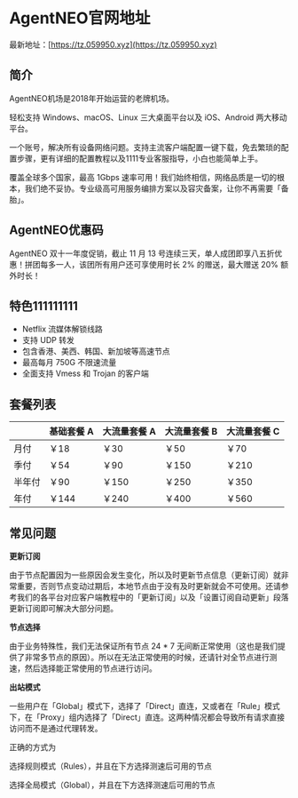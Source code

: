 # AgentNEO官网地址

最新地址：[https://tz.059950.xyz](https://tz.059950.xyz)

## 简介

AgentNEO机场是2018年开始运营的老牌机场。

轻松支持 Windows、macOS、Linux 三大桌面平台以及 iOS、Android 两大移动平台。

一个账号，解决所有设备网络问题。支持主流客户端配置一键下载，免去繁琐的配置步骤，更有详细的配置教程以及1111专业客服指导，小白也能简单上手。

覆盖全球多个国家，最高 1Gbps 速率可用！我们始终相信，网络品质是一切的根本，我们绝不妥协。专业级高可用服务编排方案以及容灾备案，让你不再需要「备胎」。

## AgentNEO优惠码

AgentNEO 双十一年度促销，截止 11 月 13 号连续三天，单人成团即享八五折优惠！拼团每多一人，该团所有用户还可享使用时长 2% 的赠送，最大赠送 20% 额外时长！

## 特色111111111

* Netflix 流媒体解锁线路
* 支持 UDP 转发
* 包含香港、美西、韩国、新加坡等高速节点
* 最高每月 750G 不限速流量
* 全面支持 Vmess 和 Trojan 的客户端

## 套餐列表

||基础套餐 A|大流量套餐 A|大流量套餐 B|大流量套餐 C|
|----|----|----|----|----|
|月付|￥18|￥30|￥50|￥70|
|季付|￥54|￥90|￥150|￥210|
|半年付|￥90|￥150|￥250|￥350|
|年付|￥144|￥240|￥400|￥560|

## 常见问题

**更新订阅**

由于节点配置因为一些原因会发生变化，所以及时更新节点信息（更新订阅）就非常重要，否则节点变动过期后，本地节点由于没有及时更新就会不可使用。还请参考我们的各平台对应客户端教程中的「更新订阅」以及「设置订阅自动更新」段落更新订阅即可解决大部分问题。

**节点选择**

由于业务特殊性，我们无法保证所有节点 24 * 7 无间断正常使用（这也是我们提供了非常多节点的原因）。所以在无法正常使用的时候，还请针对全节点进行测速，然后选择能正常使用的节点进行访问。

**出站模式**

一些用户在「Global」模式下，选择了「Direct」直连，又或者在「Rule」模式下，在「Proxy」组内选择了「Direct」直连。这两种情况都会导致所有请求直接访问而不是通过代理转发。

正确的方式为

选择规则模式（Rules），并且在下方选择测速后可用的节点

选择全局模式（Global），并且在下方选择测速后可用的节点
